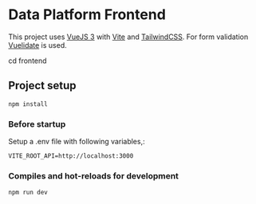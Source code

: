 # Data Platform Frontend

This project uses [VueJS 3](https://vuejs.org/) with [Vite](https://vitejs.dev/) and [TailwindCSS](https://tailwindcss.com/).
For form validation [Vuelidate](https://vuelidate-next.netlify.app/) is used.

cd frontend
## Project setup
```
npm install
```

### Before startup 
Setup a .env file with following variables,:

```
VITE_ROOT_API=http://localhost:3000
```
### Compiles and hot-reloads for development
```
npm run dev
```
